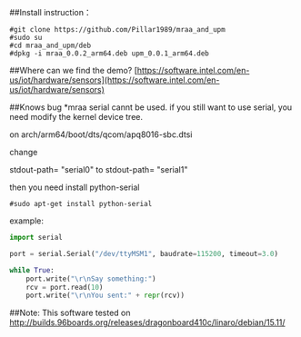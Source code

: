##Install instruction：
```shell
#git clone https://github.com/Pillar1989/mraa_and_upm
#sudo su
#cd mraa_and_upm/deb
#dpkg -i mraa_0.0.2_arm64.deb upm_0.0.1_arm64.deb
```
##Where can we find the demo?
[https://software.intel.com/en-us/iot/hardware/sensors](https://software.intel.com/en-us/iot/hardware/sensors)

##Knows bug
*mraa serial cannt be used. if you still want to use serial, you need modify the kernel device tree.

on arch/arm64/boot/dts/qcom/apq8016-sbc.dtsi

change

stdout-path= "serial0" to stdout-path= "serial1"

then you need install python-serial
```shell
#sudo apt-get install python-serial
```
example:
```python
import serial

port = serial.Serial("/dev/ttyMSM1", baudrate=115200, timeout=3.0)

while True:
    port.write("\r\nSay something:")
    rcv = port.read(10)
    port.write("\r\nYou sent:" + repr(rcv))
```
##Note:
This software tested on http://builds.96boards.org/releases/dragonboard410c/linaro/debian/15.11/
